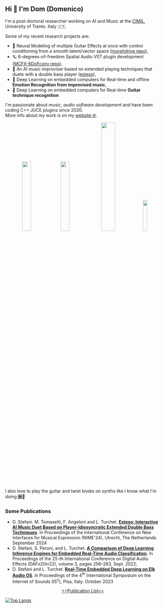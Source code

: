 ## Hi 👋 I'm Dom (Domenico)

I'm a post-doctoral researcher working on AI and Music at the [CIMIL](https://www.cimil.disi.unitn.it/), University of Trento. Italy 🇮🇹.

Some of my recent research projects are:
- 🎸 Neural Modeling of multiple Guitar Effects at once with control conditioning from a smooth latent/vector space ([morphdrive repo](https://github.com/domenicostefani/morphdrive)),
- 🪐 6-degrees-of-freedom Spatial Audio VST plugin development ([MCFX-6DoFconv repo](https://github.com/domenicostefani/6DoF-SpatialAudioConvolver)),
- 🎻 An AI music improviser based on extended playing techniques that duets with a double bass player ([esteso](https://github.com/domenicostefani/esteso)),
- 🎹 Deep Learning on embedded computers for  Real-time and offline **Emotion Recognition from improvised music**,
- 🎸 Deep Learning on embedded computers for  Real-time **Guitar technique recognition**

I'm passionate about music, *audio software development* and have been coding C++ JUCE plugins since 2020.  
More info about my work is on my [website 🌐](https://www.domenicostefani.com/about.html).

<div align="center" style="vertical-align: middle;">
  <div style="width: 100%; vertical-align: middle;">
    <img src="https://github.com/user-attachments/assets/e4d00c42-bdd7-4704-a9eb-bc21375facd3" style="width: 24%;">
    <img src="https://github.com/user-attachments/assets/6414eb1f-4658-4ddd-93f5-870445bd5118" style="width: 24%;">
    <img src="https://github.com/user-attachments/assets/464d34da-462f-4640-8f26-a4fdc26591da" style="width: 30%;">
    <img src="https://github.com/user-attachments/assets/41945f9e-2658-48a9-9082-81d00598b416" style="width: 16%;">
  </div>
</div>


I also love to play the guitar and twist knobs on synths like I know what I'm doing 🎛🎹

### Some Publications

- D. Stefani. M. Tomasetti, F. Angeloni and L. Turchet. [**Esteso: Interactive AI Music Duet Based on Player-Idiosyncratic Extended Double Bass Techniques**](https://www.nime.org/proc/nime2024_72/index.html). In Proceedings of the International Conference on New Interfaces for Musical Expression (NIME'24), Utrecht, The Netherlands. September 2024
- D. Stefani, S. Peroni, and L. Turchet. [**A Comparison of Deep Learning Inference Engines for Embedded Real-Time Audio Classification**](https://domenicostefani.com/publications/2022DAFX_1_Comparison.pdf). In Proceedings of the 25-th International Conference on Digital Audio Effects (DAFx20in22), volume 3, pages 256–263, Sept. 2022;
- D. Stefani and L. Turchet. [**Real-Time Embedded Deep Learning on Elk Audio OS**](https://domenicostefani.com/publications/2023IS2_guide.pdf). in Proceedings of the 4<sup>th</sup> International Symposium on the Internet of Sounds (IS<sup>2</sup>), Pisa, Italy. October 2023

<div align="center" style="vertical-align: middle;">
<a href="https://domenicostefani.com/cv/publist.pdf" target="blank"> >>Publication List<< </a>
</div>

[![Top Langs](https://github-readme-stats.vercel.app/api/top-langs/?username=domenicostefani&theme=radical)](https://github.com/anuraghazra/github-readme-stats)
<!--
Here are some ideas to get you started:

- 🔭 I’m currently working on ...
- 🌱 I’m currently learning ...
- 👯 I’m looking to collaborate on ...
- 🤔 I’m looking for help with ...
- 💬 Ask me about ...
- 📫 How to reach me: ...
- 😄 Pronouns: ...
- ⚡ Fun fact: ...
-->
